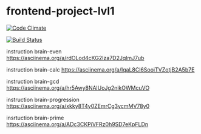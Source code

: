# frontend-project-lvl1
[![Code Climate](https://codeclimate.com/github/codeclimate/codeclimate/badges/gpa.svg)](https://codeclimate.com/github/codeclimate/codeclimate)

[![Build Status](https://travis-ci.org/PinokPodZadok/frontend-project-lvl1.svg?branch=master)](https://travis-ci.org/PinokPodZadok/frontend-project-lvl1)

instruction brain-even
https://asciinema.org/a/rdOLod4cKG2Iza7D2JqlmJ7ub

instruction brain-calc
https://asciinema.org/a/IqaL8Cl6SooiTVZotjB2A5b7E

instruction brain-gcd
https://asciinema.org/a/hr5Awy8NAlUoJg2nikOWMcuVO

instruction brain-progression
https://asciinema.org/a/xkky8T4y0ZEmrCg3ycmMV78y0

insrtuction brain-prime
https://asciinema.org/a/ADc3CKPiVFRz0h9SD7eKpFLDn
